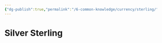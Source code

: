 ```yaml
---
{"dg-publish":true,"permalink":"/6-common-knowledge/currency/sterling/"}
---
```


# Silver Sterling
